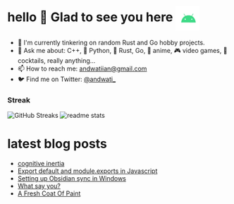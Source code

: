 # hello :wave: Glad to see you here <img align="center" alt="Android" width="55" src="./assets/android.webp"/>

- 🔭 I'm currently tinkering on random Rust and Go hobby projects.
- 💬 Ask me about: C++, 🐍 Python, 🦀 Rust, Go, 💢 anime, 🎮 video games, 🥃 cocktails, really anything... 
- 📫 How to reach me: andwatiian@gmail.com
- 🐦 Find me on Twitter: <a rel="me" href="https://x.com/andwati_">@andwati_</a>


<h3>Streak</h3>
<p>
  <img src="https://github-readme-streak-stats.herokuapp.com/?user=andwati&amp;theme=transparent" alt="GitHub Streaks" height="200" width="49%" />
 
  <img src="https://github-readme-stats.vercel.app/api?username=andwati&theme=transparent&hide_border=false&include_all_commits=false&count_private=true" alt="readme stats" height="200"  width="49%">
</p>

# latest blog posts
<!-- BLOG-POST-LIST:START -->
- [cognitive inertia](https://andwati.github.io/posts/inertia/)
- [Export default and module.exports in Javascript](https://andwati.github.io/posts/javascript-exporting-modules/)
- [Setting up Obsidian sync in Windows](https://andwati.github.io/posts/obsidian-sync/)
- [What say you?](https://andwati.github.io/posts/utterances-comments/)
- [A Fresh Coat Of Paint](https://andwati.github.io/posts/a-fresh-coat-of-paint/)
<!-- BLOG-POST-LIST:END -->
